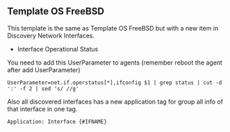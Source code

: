 ## Template OS FreeBSD

This template is the same as Template OS FreeBSD but with a new item in Discovery Network Interfaces. 

- Interface Operational Status

You need to add this UserParameter to agents (remember reboot the agent after add UserParameter)

```
UserParameter=net.if.operstatus[*],ifconfig $1 | grep status | cut -d ':' -f 2 | sed 's/ //g'
```

Also all discovered interfaces has a new application tag for group all info of that interface in one tag.

```
Application: Interface {#IFNAME}
```` 